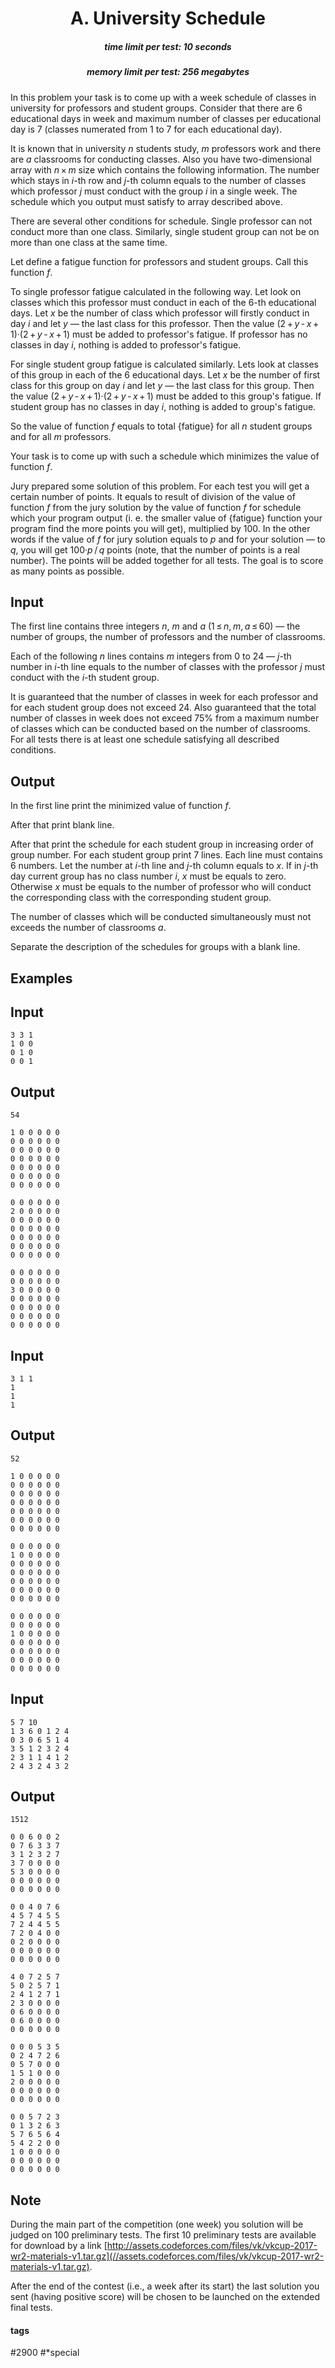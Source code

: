 <h1 style='text-align: center;'> A. University Schedule</h1>

<h5 style='text-align: center;'>time limit per test: 10 seconds</h5>
<h5 style='text-align: center;'>memory limit per test: 256 megabytes</h5>

In this problem your task is to come up with a week schedule of classes in university for professors and student groups. Consider that there are 6 educational days in week and maximum number of classes per educational day is 7 (classes numerated from 1 to 7 for each educational day).

It is known that in university *n* students study, *m* professors work and there are *a* classrooms for conducting classes. Also you have two-dimensional array with *n* × *m* size which contains the following information. The number which stays in *i*-th row and *j*-th column equals to the number of classes which professor *j* must conduct with the group *i* in a single week. The schedule which you output must satisfy to array described above.

There are several other conditions for schedule. Single professor can not conduct more than one class. Similarly, single student group can not be on more than one class at the same time.

Let define a fatigue function for professors and student groups. Call this function *f*.

To single professor fatigue calculated in the following way. Let look on classes which this professor must conduct in each of the 6-th educational days. Let *x* be the number of class which professor will firstly conduct in day *i* and let *y* — the last class for this professor. Then the value (2 + *y* - *x* + 1)·(2 + *y* - *x* + 1) must be added to professor's fatigue. If professor has no classes in day *i*, nothing is added to professor's fatigue. 

For single student group fatigue is calculated similarly. Lets look at classes of this group in each of the 6 educational days. Let *x* be the number of first class for this group on day *i* and let *y* — the last class for this group. Then the value (2 + *y* - *x* + 1)·(2 + *y* - *x* + 1) must be added to this group's fatigue. If student group has no classes in day *i*, nothing is added to group's fatigue.

So the value of function *f* equals to total {fatigue} for all *n* student groups and for all *m* professors.

Your task is to come up with such a schedule which minimizes the value of function *f*.

Jury prepared some solution of this problem. For each test you will get a certain number of points. It equals to result of division of the value of function *f* from the jury solution by the value of function *f* for schedule which your program output (i. e. the smaller value of {fatigue} function your program find the more points you will get), multiplied by 100. In the other words if the value of *f* for jury solution equals to *p* and for your solution — to *q*, you will get 100·*p* / *q* points (note, that the number of points is a real number). The points will be added together for all tests. The goal is to score as many points as possible. 

## Input

The first line contains three integers *n*, *m* and *a* (1 ≤ *n*, *m*, *a* ≤ 60) — the number of groups, the number of professors and the number of classrooms.

Each of the following *n* lines contains *m* integers from 0 to 24 — *j*-th number in *i*-th line equals to the number of classes with the professor *j* must conduct with the *i*-th student group.

It is guaranteed that the number of classes in week for each professor and for each student group does not exceed 24. Also guaranteed that the total number of classes in week does not exceed 75% from a maximum number of classes which can be conducted based on the number of classrooms. For all tests there is at least one schedule satisfying all described conditions.

## Output

In the first line print the minimized value of function *f*.

After that print blank line.

After that print the schedule for each student group in increasing order of group number. For each student group print 7 lines. Each line must contains 6 numbers. Let the number at *i*-th line and *j*-th column equals to *x*. If in *j*-th day current group has no class number *i*, *x* must be equals to zero. Otherwise *x* must be equals to the number of professor who will conduct the corresponding class with the corresponding student group. 

The number of classes which will be conducted simultaneously must not exceeds the number of classrooms *a*.

Separate the description of the schedules for groups with a blank line.

## Examples

## Input


```
3 3 1  
1 0 0  
0 1 0  
0 0 1  

```
## Output


```
54  
  
1 0 0 0 0 0   
0 0 0 0 0 0   
0 0 0 0 0 0   
0 0 0 0 0 0   
0 0 0 0 0 0   
0 0 0 0 0 0   
0 0 0 0 0 0   
  
0 0 0 0 0 0   
2 0 0 0 0 0   
0 0 0 0 0 0   
0 0 0 0 0 0   
0 0 0 0 0 0   
0 0 0 0 0 0   
0 0 0 0 0 0   
  
0 0 0 0 0 0   
0 0 0 0 0 0   
3 0 0 0 0 0   
0 0 0 0 0 0   
0 0 0 0 0 0   
0 0 0 0 0 0   
0 0 0 0 0 0   

```
## Input


```
3 1 1  
1  
1  
1  

```
## Output


```
52  
  
1 0 0 0 0 0   
0 0 0 0 0 0   
0 0 0 0 0 0   
0 0 0 0 0 0   
0 0 0 0 0 0   
0 0 0 0 0 0   
0 0 0 0 0 0   
  
0 0 0 0 0 0   
1 0 0 0 0 0   
0 0 0 0 0 0   
0 0 0 0 0 0   
0 0 0 0 0 0   
0 0 0 0 0 0   
0 0 0 0 0 0   
  
0 0 0 0 0 0   
0 0 0 0 0 0   
1 0 0 0 0 0   
0 0 0 0 0 0   
0 0 0 0 0 0   
0 0 0 0 0 0   
0 0 0 0 0 0   

```
## Input


```
5 7 10  
1 3 6 0 1 2 4  
0 3 0 6 5 1 4  
3 5 1 2 3 2 4  
2 3 1 1 4 1 2  
2 4 3 2 4 3 2  

```
## Output


```
1512  
  
0 0 6 0 0 2   
0 7 6 3 3 7   
3 1 2 3 2 7   
3 7 0 0 0 0   
5 3 0 0 0 0   
0 0 0 0 0 0   
0 0 0 0 0 0   
  
0 0 4 0 7 6   
4 5 7 4 5 5   
7 2 4 4 5 5   
7 2 0 4 0 0   
0 2 0 0 0 0   
0 0 0 0 0 0   
0 0 0 0 0 0   
  
4 0 7 2 5 7   
5 0 2 5 7 1   
2 4 1 2 7 1   
2 3 0 0 0 0   
0 6 0 0 0 0   
0 6 0 0 0 0   
0 0 0 0 0 0   
  
0 0 0 5 3 5   
0 2 4 7 2 6   
0 5 7 0 0 0   
1 5 1 0 0 0   
2 0 0 0 0 0   
0 0 0 0 0 0   
0 0 0 0 0 0   
  
0 0 5 7 2 3   
0 1 3 2 6 3   
5 7 6 5 6 4   
5 4 2 2 0 0   
1 0 0 0 0 0   
0 0 0 0 0 0   
0 0 0 0 0 0   

```
## Note

During the main part of the competition (one week) you solution will be judged on 100 preliminary tests. The first 10 preliminary tests are available for download by a link [http://assets.codeforces.com/files/vk/vkcup-2017-wr2-materials-v1.tar.gz](//assets.codeforces.com/files/vk/vkcup-2017-wr2-materials-v1.tar.gz).

After the end of the contest (i.e., a week after its start) the last solution you sent (having positive score) will be chosen to be launched on the extended final tests.



#### tags 

#2900 #*special 
